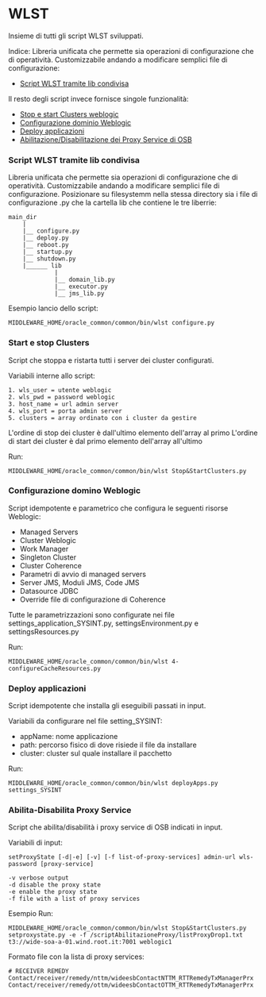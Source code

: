 # WLST
Insieme di tutti gli script WLST sviluppati. 

Indice:
Libreria unificata che permette sia operazioni di configurazione che di operatività. Customizzabile andando a modificare semplici file di configurazione:
*  [Script WLST tramite lib condivisa](#Script-WLST-tramite-lib-condivisa)

Il resto degli script invece fornisce singole funzionalità:
*  [Stop e start Clusters weblogic](#start-e-stop-clusters)
*  [Configurazione dominio Weblogic](#configurazione-dominio-weblogic)
*  [Deploy applicazioni](#deploy-applicazioni)
*  [Abilitazione/Disabilitazione dei Proxy Service di OSB](#abilita-disabilita-proxy-service)


### Script WLST tramite lib condivisa
Libreria unificata che permette sia operazioni di configurazione che di operatività. Customizzabile andando a modificare semplici file di configurazione.
Posizionare su filesystemm nella stessa directory sia i file di configurazione .py che la cartella lib che contiene le tre liberrie:
```
main_dir
    |
    |__ configure.py
    |__ deploy.py
    |__ reboot.py
    |__ startup.py
    |__ shutdown.py
    |______ lib
             |
             |__ domain_lib.py
             |__ executor.py
             |__ jms_lib.py
```

Esempio lancio dello script:

```
MIDDLEWARE_HOME/oracle_common/common/bin/wlst configure.py
```

### Start e stop Clusters
Script che stoppa e ristarta tutti i server dei cluster configurati.

Variabili interne allo script:
```
1. wls_user = utente weblogic
2. wls_pwd = password weblogic
3. host_name = url admin server
4. wls_port = porta admin server
5. clusters = array ordinato con i cluster da gestire
```

L'ordine di stop dei cluster è dall'ultimo elemento dell'array al primo
L'ordine di start dei cluster è dal primo elemento dell'array all'ultimo

Run: 
```
MIDDLEWARE_HOME/oracle_common/common/bin/wlst Stop&StartClusters.py
```
### Configurazione domino Weblogic
Script idempotente e parametrico che configura le seguenti risorse Weblogic:
* Managed Servers
* Cluster Weblogic
* Work Manager
* Singleton Cluster
* Cluster Coherence
* Parametri di avvio di managed servers
* Server JMS, Moduli JMS, Code JMS
* Datasource JDBC
* Override file di configurazione di Coherence

Tutte le parametrizzazioni sono configurate nei file settings_application_SYSINT.py, settingsEnvironment.py e settingsResources.py

Run: 
```
MIDDLEWARE_HOME/oracle_common/common/bin/wlst 4-configureCacheResources.py
```

### Deploy applicazioni
Script idempotente che installa gli eseguibili passati in input.

Variabili da configurare nel file setting_SYSINT:
* appName: nome applicazione
* path: percorso fisico di dove risiede il file da installare
* cluster: cluster sul quale installare il pacchetto

Run: 
```
MIDDLEWARE_HOME/oracle_common/common/bin/wlst deployApps.py settings_SYSINT
```

### Abilita-Disabilita Proxy Service
Script che abilita/disabilità i proxy service di OSB indicati in input.

Variabili di input:
```
setProxyState [-d|-e] [-v] [-f list-of-proxy-services] admin-url wls-password [proxy-service]

-v verbose output
-d disable the proxy state
-e enable the proxy state
-f file with a list of proxy services
```
Esempio Run:
```
MIDDLEWARE_HOME/oracle_common/common/bin/wlst Stop&StartClusters.py setproxystate.py -e -f /scriptAbilitazioneProxy/listProxyDrop1.txt t3://wide-soa-a-01.wind.root.it:7001 weblogic1
```

Formato file con la lista di proxy services:
```
# RECEIVER REMEDY
Contact/receiver/remedy/nttm/wideesbContactNTTM_RTTRemedyTxManagerPrx
Contact/receiver/remedy/ottm/wideesbContactOTTM_RTTRemedyTxManagerPrx
```	
